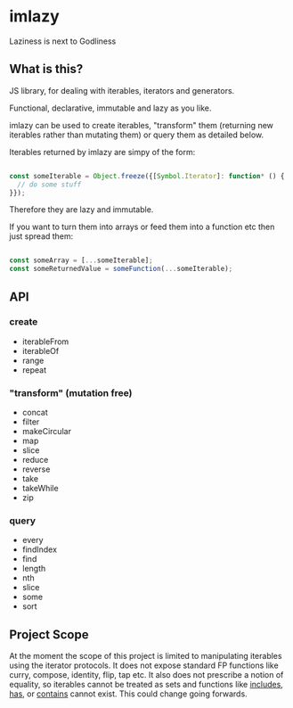 # imlazy
Laziness is next to Godliness

## What is this?

JS library, for dealing with iterables, iterators and generators.

Functional, declarative, immutable and lazy as you like.

imlazy can be used to create iterables, "transform" them (returning new iterables rather than mutating them) or query them as detailed below.

Iterables returned by imlazy are simpy of the form:

```javascript

const someIterable = Object.freeze({[Symbol.Iterator]: function* () {
  // do some stuff
}});

```

Therefore they are lazy and immutable.

If you want to turn them into arrays or feed them into a function etc then just spread them:

```javascript

const someArray = [...someIterable];
const someReturnedValue = someFunction(...someIterable);

```

## API

### create

- iterableFrom
- iterableOf
- range
- repeat

### "transform" (mutation free)

- concat
- filter
- makeCircular
- map
- slice
- reduce
- reverse
- take
- takeWhile
- zip

### query

- every
- findIndex
- find
- length
- nth
- slice
- some
- sort

## Project Scope

At the moment the scope of this project is limited to manipulating iterables using the iterator protocols. It does not expose standard FP functions like curry, compose, identity, flip, tap etc. It also does not prescribe a notion of equality, so iterables cannot be treated as sets and functions like [includes](https://tc39.github.io/Array.prototype.includes/), [has](https://developer.mozilla.org/en-US/docs/Web/JavaScript/Reference/Global_Objects/Set/has), or [contains](http://ramdajs.com/docs/#contains) cannot exist. This could change going forwards.
